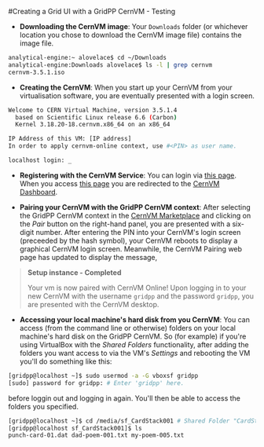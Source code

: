 #Creating a Grid UI with a GridPP CernVM - Testing

* **Downloading the CernVM image**: Your `Downloads` folder
(or whichever location you chose to download the CernVM image file)
contains the image file.
```bash
analytical-engine:~ alovelace$ cd ~/Downloads
analytical-engine:Downloads alovelace$ ls -l | grep cernvm
cernvm-3.5.1.iso
```

* **Creating the CernVM**: When you start up your CernVM
from your virtualisation software,
you are eventually presented with a login screen.

```bash
Welcome to CERN Virtual Machine, version 3.5.1.4
  based on Scientific Linux release 6.6 (Carbon)
  Kernel 3.18.20-18.cernvm.x86_64 on an x86_64

IP Address of this VM: [IP address]
In order to apply cernvm-online context, use #<PIN> as user name.

localhost login: _
```

* **Registering with the CernVM Service**:
You can login via
<a href='https://cernvm-online.cern.ch/user/login' target='_blank'>this page</a>.
When you access
<a href='https://cernvm-online.cern.ch/' target='_blank'>this page</a>
you are redirected to the
<a href='https://cernvm-online.cern.ch/dashboard/' target='_blank'>CernVM Dashboard</a>.

* **Pairing your CernVM with the GridPP CernVM context**:
After selecting the GridPP CernVM context in the
<a href='' target='_blank'>CernVM Marketplace</a>
and clicking on the _Pair_ button on the right-hand panel,
you are presented with a six-digit number.
After entering the PIN into your CernVM's login screen
(preceeded by the hash symbol),
your CernVM reboots to display a graphical CernVM login screen.
Meanwhile, the CernVM Pairing web page has updated
to display the message,
> **Setup instance - Completed**
>
> Your vm is now paired with CernVM Online!
Upon logging in to your new CernVM with the username
`gridpp` and the password `gridpp`, you are presented
with the CernVM desktop.

* **Accessing your local machine's hard disk from you CernVM**:
You can access (from the command line or otherwise) folders on
your local machine's hard disk on the GridPP CernVM.
So (for example)
if you're using VirtualBox with the _Shared Folders_ functionality,
after adding the folders you want access to via the VM's _Settings_
and rebooting the VM you'll do something like this:
```bash
[gridpp@localhost ~]$ sudo usermod -a -G vboxsf gridpp
[sudo] password for gridpp: # Enter 'gridpp' here.
```
before loggin out and logging in again.
You'll then be able to access the folders you specified.
```bash
[gridpp@localhost ~]$ cd /media/sf_CardStack001 # Shared Folder "CardStack001" 
[gridpp@localhost sf_CardStack001]$ ls
punch-card-01.dat dad-poem-001.txt my-poem-005.txt
```
